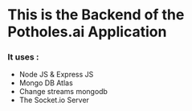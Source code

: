 # This is the Backend of the Potholes.ai Application

### It uses :

- Node JS & Express JS
- Mongo DB Atlas
- Change streams mongodb
- The Socket.io Server 
